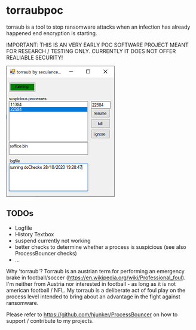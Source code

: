 # torraubpoc

torraub is a tool to stop ransomware attacks when an infection has already happened end encryption is starting.

IMPORTANT: THIS IS AN VERY EARLY POC SOFTWARE PROJECT MEANT FOR RESEARCH / TESTING ONLY. CURRENTLY IT DOES NOT OFFER REALIABLE SECURITY!

![Torraub Screenshot](./img/torraub01.png) 

## TODOs
* Logfile
* History Textbox
* suspend currently not working
* better checks to determine whether a process is suspicious (see also ProcessBouncer checks)
* ...

Why 'torraub'?
Torraub is an austrian term for performing an emergency brake in football/soccer (https://en.wikipedia.org/wiki/Professional_foul).
I'm neither from Austria nor interested in football - as long as it is not american football / NFL. 
My torraub is a deliberate act of foul play on the process level intended to bring about an advantage in the fight against ransomware.

Please refer to https://github.com/hjunker/ProcessBouncer on how to support / contribute to my projects.
